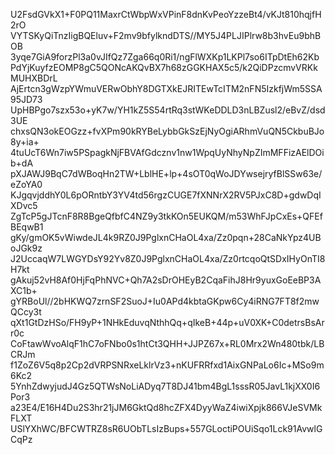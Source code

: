 U2FsdGVkX1+F0PQ11MaxrCtWbpWxVPinF8dnKvPeoYzzeBt4/vKJt810hqjfH2rO
VYTSKyQiTnzIigBQEluv+F2mv9bfylkndDTS//MY5J4PLJIPlrw8b3hvEu9bhBOB
3yqe7GiA9forzPl3a0vJIfQz7Zga66q0Ri1/ngFlWXKp1LKPl7so6ITpDtEh62Kb
PdYjKuyfzEOMP8gC5QONcAKQvBX7h68zGGKHAX5c5/k2QiDPzcmvVRKkMUHXBDrL
AjErtcn3gWzpYWmuVERwObhY8DGTXkEJRITEwTcITM2nFN5IzkfjWm5SSA95JD73
UpHBPgo7szx53o+yK7w/YH1kZ5S54rtRq3stWKeDDLD3nLBZusl2/eBvZ/dsd3UE
chxsQN3okEOGzz+fvXPm90kRYBeLybbGkSzEjNyOgiARhmVuQN5CkbuBJo8y+ia+
4tuUcT6Wn7iw5PSpagkNjFBVAfGdcznv1nw1WpqUyNhyNpZImMFFizAElDOib+dA
pXJAWJ9BqC7dWBoqHn2TW+LblHE+lp+4sOT0qWoJDYwsejryfBlSSw63e/eZoYA0
KJgqvjddhY0L6pORntbY3YV4td56rgzCUGE7fXNNrX2RV5PJxC8D+gdwDqIXDvc5
ZgTcP5gJTcnF8R8BgeQfbfC4NZ9y3tkKOn5EUKQM/m53WhFJpCxEs+QFEfBEqwB1
gKy/gmOK5vWiwdeJL4k9RZ0J9PglxnCHaOL4xa/Zz0pqn+28CaNkYpz4UBoJGk9z
J2UccaqW7LWGYDsY92Yv8Z0J9PglxnCHaOL4xa/Zz0rtcqoQtSDxIHyOnTI8H7kt
gAkuj52vH8Af0HjFqPhNVC+Qh7A2sDrOHEyB2CqaFihJ8Hr9yuxGoEeBP3AXC1b+
gYRBoUl//2bHKWQ7zrnSF2SuoJ+Iu0APd4kbtaGKpw6Cy4iRNG7FT8f2mwQCcy3t
qXt1GtDzHSo/FH9yP+1NHkEduvqNthhQq+qIkeB+44p+uV0XK+C0detrsBsArr0c
CoFtawWvoAlqF1hC7oFNbo0s1htCt3QHH+JJPZ67x+RL0Mrx2Wn480tbk/LBCRJm
f1ZoZ6V5q8p2Cp2dVRPSNRxeLklrVz3+nKUFRRfxd1AixGNPaLo6Ic+MSo9m6Kc2
5YnhZdwyjudJ4Gz5QTWsNoLiADyq7T8DJ41bm4BgL1sssR05JavL1kjXX0I6Por3
a23E4/E16H4Du2S3hr21jJM6GktQd8hcZFX4DyyWaZ4iwiXpjk866VJeSVMkFLXT
USlYXhWC/BFCWTRZ8sR6UObTLsIzBups+557GLoctiPOUiSqo1Lck91AvwlGCqPz
hbzVbPjH2sI0dHtj1BS29LkZSw8BkJ0XXmiwaCslC6WHKLfAOL+Wt6MvB4ENEeHn
n96aJNDMrca+/wNnadDKAIdEu2UUMsd2uYMhOwYbWTgq9eE1+NUjVbXgYjSQt4cK
6lHUYendhfmF4MwiTsXw7QPpe/bkYHW7ptVwAVP1eUpCPv6ziOinM+Q+dac5p5Aq
GUkJ+Q7Ch9fxnWHA0JuxhhDOHOQKlRW4LQ8trFa+6xuTOhpLUHfIXGRV+A8slmme
Aqse1tg/HcZFi1k4LT7z8vMSbZYD03BHC0E337NLLXd1gPDYbckzjr7vuypMOcs/
hZIk4NSIMSCQIk5lx59QNcIrsF94kszUJQDX7tLHiOHFs97M8Hp/NOnicwAU0i8W
nZ+PCOEC7zB50mHxx5LhM51FrmFToBbOcpc7oRp0Ilb41i6gJMvebSrn4k4GHwTg
U1PWLtbbe3/3QK+YjzU4DtMWV5Zqo9nvuGlvF+BnyQzKa51nClC3Lz605gzJtp+8
Hrj7UH81CJGXSlIL76UuCr/9gt5m0WSQdIll73fDTMrGcJ4SaLqOkDf+swEoDeag
0J7UlpINZSXPxbU6jyPUSzFKqkc9fElCCknMibCeZZijj6CFcDzlndfvN2azyQeg
6zDk2BY9GQ2mB+CEpUxLTJWWu6DLpwU0zQUv33/Ym7cJV55iCinLLsVwZNtrd7to
csYtocSyLkcxlNv8blTImr01J8C4jxoaKbn9IWuDSKaBBQRm9b3EjrVwlx+Pjt/l
zfNTQAd8zeqbJIYk1s+e8pdxUMAnM/jsWGEiK1P3sNQ6nHDiaY1Q46MxGCHbd56W
icYRyuTMCR+U4D8NkJ4MSc8P/JF0TDFROD7qe7Xyv49/HbQEr+89N/HPsbpVO8jz
zrGYueFNjWQV5RpOA0Qc7pM6GktQd8hcZFX4DyyWaZ7sCwapWNM53+sRLjRWWFN3
+hp+eE3Pr7gGJU9yjd3tPHO2Jn98LRjQGmAlaLYCM8pf0eRfBRDjp5xP0Q8af8xE
fJ0/BuC4ag9fNFWQ/xJ12Swkor1OAnbl34ZLPd5F/CHPVGm8sHEKaEc5KN+/mAip
OYFOpej6MmVAX+N81U+vaEcnxG8beNPLYb34NGmto4ENP0lB1VIfOM1OrE+xagLg
FZ+EAF/bGu53oWaPNf85ThfRzmS5dTvMNYY7zG8BnZr3gR+w+EeOOwPh0yx3Nzm3
YuW9zGArRLDgqjur3Cr43cCYVbKaLLXspVbP44uSQJ58BZuzLeDAWEi4stajaQtL
yLf+C+GbOkUHNQqj62/5Vf9TUvgnPtMUxgOdBg/pFTL+Mi9FSAgK/z8WWlQmMkNr
Dy+FpcfIb7L0Lzb/jJKIfUQIzKAJ0HQNc2JZAElLu75X5iv1qJBpqpsh6avA5d2N
ykm6islVkHr10//IkkF9obtRWTHSL9UwqZQhYPXucmV0xhOThmJZV7EnqETYiZwR
ziTG5MlX9J9WVKAm8/y1CwPRRq/QqOyO1qFzYDy4d0TkXt46h6fbWnlA0SPIXgGa
h4C+PQU821Z/AvGbuilLVlZl1Crxe2jmgrhdXYz7F/+4CBS402MQFWMtNNJf3DtL
MiVLI2xXrbJbS9HOaWr76SpgfP6jsnjsw2VF+cgYe5I8YYkzct8URW2aB8QdCJ2b
Vx9z7uPAkJDW5xavBTFnb2fOqtZ4qzHhBx6KfxLkRUxSXad6euXJgKlPo2KWWcsX
jc4BfpMBc//SvSYreZ0ILBkKFwIy0VpebrVUFfxU6a1FnPW+3qZmVFc6cGpfy3Ex
mGxbTBKgZenj21GxQo1IutcfVmneu8K4PBgR56+1gNNdoD2B5BTNrukiXwz1GLLV
UXJw2/PJg+Gf1Cy5io2NsAo3yfu1EesSz6ODcgbezuI2P33vkrrORvzo2sMyWDG+
4/UIWjZwPJ847K7oCpmaXbgKwugLp6wM/Tzx4mA4kcbZTS5Ps9axETBF9g5FqZpe
3RRrpFkjO1IirR2X7UTiWeHubVqReCrqr0BdGgFvY/cAnKSP+XyDBxYmcL4oViNj
PEsszLNEwi9NvxwNda43/St9Ktsb8PrIANofReolegJ+kmc+TwRfLBZT0zQciaay
QBl78xaAI3pzHj2ejg7ztS6CXOB1yOosaXmyff66q4bMeI3Ovb8KL1z4Eri4SZJK
JGBdiVa8L2wU+2LMeGJlS4AtjF0vSi6LgtuhSPXNf50f+NTTL5LM9vckwJJO+Ge/
lvkyO8oIRL4tvSVzyiZyH4OjeNY7dS4wXhqzVkQduReP/FC3uB4e/HtoZSc25UcX
KQN54zNnmhp0HyKhKzPXlvGg2C3wcHLB6VLjxZgJhDel2GyUn4YhvEcFct8qaGip
3ZeZ49cQ+76lRAkAoH/kZvGLzgd25W1Wxclr4O6AGYGq4Eyr3ZbRMetkBZ+z0ILu
Nt3/D+smQp5IFlGB4UK/1C6G5Sw/UW5WOATWGznfXj2er7h3ZMzWe3eoSwozDhW4
wGYFSyB+fE6fq/HPx9NWEuwlFdYYHof1I5bYPpSvjsFkfdlpZ6LU88hmbbS29BJV
aY1fBbGYiZAjPSJC9Lc7u5Gh0pQzS7W97MnMg9abD9ZYHd1dQE5JZe1IqcaZZEu5
Y9ATAIWdKifNqyjGEy28mGUFe27HjW9WoGSUNmRC61OEVVStUTZX4aCD7odChH4d
wxpKUjQV3dqEwg78vk0cA8d5mP8JaqLvIUuiAjgQ/BaU6DMEktUBaxzOLz70kMhE
tCSUvyUowowE0umya5Og+qpE3lfxsMAcOjaobc8rv9K+1e3eTa7TPgT2xIPtkB9f
BWyYv+lP/PeuhhA0yiSZ+WB5fggoUyy1ozRC0XJ8TJAuohE/cgK/tXnG5DAIRkib
NgjhvRWrHK/TZtyoi1bToE0Z3jdgvb4qB8BUnMjNwhUu06jKf2zxvZG5wa5GuY3N
Z8BV4yg7TRkeEVwF11/3ebi3m+8B/UP1HdL++TotIWpAgSyXjHepflUpnrv7ICMj
QupnoSkuo61tf4s9/HThT8gTakiVmM96021+THcCcQPZoxtcFFAzW1K0GB2WSEpl
6kEVa27Up00zq+ZQnUIQGSQIM2/nGAsein6yEpsVe6OI7hN0a8bxclY8kQmG0vDB
/4s7fq+F0B3V00mqU+TgmOuwkXhRQm9A6yr2nQCNc4B78VckZVoH2tCDcC8P/eMu
7t6vsLtdnOSqModCCRM6HtCkI9wEPNg5rjaDkEyB3Elox7bUReU4KBn6dJJNj2JP
5mC8tullcCaT27Sqt39IwBEg5Pg+qGk0DafFbt295yoPFydzdA5gYkYygiZIfG9K
UWQo/MAJsFRFD3rXbgaLO2Vm/fpHDWKzzuc+ezoTDgb8jd+wmqF01gMJMno/Ir/J
eYR+mYSzDK+LYbAVxgb4PYp+f5T8f98cQC3DoEKTti9d/nwvCcxH+robkSzx607J
MsxjoIse9uNI5c9+nyx5rl4Q/lrZMvd+ZVDIu1H9gQFjyh8rOny+yelVR/IdIZMZ
yqLZMjvoZLSYPSHg1SCoEhYDmsxoew6Ic544aB/TMErvHT+dMls1tOdMym6A0HTF
4BYvoypY88iarnheaivfw/bZm27MaOqN+R1n+aEJBoDSFZE6nfor+LdKTeneFnXm
Bv/BC3xpFE07VM0MHwp2Z72l72WthCjQ4oMOWBUjjpcyiczAmddfYzVTuwjVip19
7t6vsLtdnOSqModCCRM6Hhx37PQSSwYzefcFYEXnD/Rox7bUReU4KBn6dJJNj2JP
4OJoSbYiitlU9kAi1WXpSpJ6wLVBDwo+TKmzMLFsRXLxZDAMpOcQSaP8Bt1WjKs4
cBqI50JiQABNlij4e75rWw==
